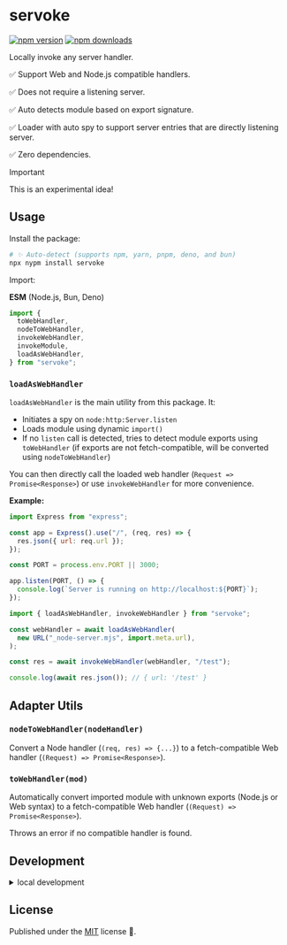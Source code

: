 # servoke

<!-- automd:badges color=yellow -->

[![npm version](https://img.shields.io/npm/v/servoke?color=yellow)](https://npmjs.com/package/servoke)
[![npm downloads](https://img.shields.io/npm/dm/servoke?color=yellow)](https://npm.chart.dev/servoke)

<!-- /automd -->

Locally invoke any server handler.

✅ Support Web and Node.js compatible handlers.

✅ Does not require a listening server.

✅ Auto detects module based on export signature.

✅ Loader with auto spy to support server entries that are directly listening server.

✅ Zero dependencies.

> [!IMPORTANT]
> This is an experimental idea!

## Usage

Install the package:

```sh
# ✨ Auto-detect (supports npm, yarn, pnpm, deno, and bun)
npx nypm install servoke
```

Import:

<!-- automd:jsimport src="./src/index.ts" -->

**ESM** (Node.js, Bun, Deno)

```js
import {
  toWebHandler,
  nodeToWebHandler,
  invokeWebHandler,
  invokeModule,
  loadAsWebHandler,
} from "servoke";
```

<!-- /automd -->

### `loadAsWebHandler`

`loadAsWebHandler` is the main utility from this package. It:

- Initiates a spy on `node:http:Server.listen`
- Loads module using dynamic `import()`
- If no `listen` call is detected, tries to detect module exports using `toWebHandler` (if exports are not fetch-compatible, will be converted using `nodeToWebHandler`)

You can then directly call the loaded web handler (`Request => Promise<Response>`) or use `invokeWebHandler` for more convenience.

**Example:**

<!-- automd:file code src="./examples/_node-server.mjs" -->

```mjs [_node-server.mjs]
import Express from "express";

const app = Express().use("/", (req, res) => {
  res.json({ url: req.url });
});

const PORT = process.env.PORT || 3000;

app.listen(PORT, () => {
  console.log(`Server is running on http://localhost:${PORT}`);
});
```

<!-- /automd -->

<!-- automd:file code src="./examples/load-server.mjs" -->

```mjs [load-server.mjs]
import { loadAsWebHandler, invokeWebHandler } from "servoke";

const webHandler = await loadAsWebHandler(
  new URL("_node-server.mjs", import.meta.url),
);

const res = await invokeWebHandler(webHandler, "/test");

console.log(await res.json()); // { url: '/test' }
```

<!-- /automd -->

## Adapter Utils

<!-- automd:jsdocs src="./src/adapter.ts" -->

### `nodeToWebHandler(nodeHandler)`

Convert a Node handler (`(req, res) => {...}`) to a fetch-compatible Web handler (`(Request) => Promise<Response>`).

### `toWebHandler(mod)`

Automatically convert imported module with unknown exports (Node.js or Web syntax) to a fetch-compatible Web handler (`(Request) => Promise<Response>`).

Throws an error if no compatible handler is found.

<!-- /automd -->

## Development

<details>

<summary>local development</summary>

- Clone this repository
- Install the latest LTS version of [Node.js](https://nodejs.org/en/)
- Enable [Corepack](https://github.com/nodejs/corepack) using `corepack enable`
- Install dependencies using `pnpm install`
- Run interactive tests using `pnpm dev`

</details>

## License

Published under the [MIT](https://github.com/unjs/servoke/blob/main/LICENSE) license 💛.
